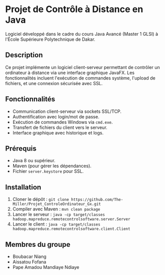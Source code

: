 # Projet de Contrôle à Distance en Java
Logiciel développé dans le cadre du cours Java Avancé (Master 1 GLSI) à l'École Supérieure Polytechnique de Dakar.

## Description
Ce projet implémente un logiciel client-serveur permettant de contrôler un ordinateur à distance via une interface graphique JavaFX. Les fonctionnalités incluent l'exécution de commandes système, l'upload de fichiers, et une connexion sécurisée avec SSL.

## Fonctionnalités
- Communication client-serveur via sockets SSL/TCP.
- Authentification avec login/mot de passe.
- Exécution de commandes Windows via `cmd.exe`.
- Transfert de fichiers du client vers le serveur.
- Interface graphique avec historique et logs.

## Prérequis
- Java 8 ou supérieur.
- Maven (pour gérer les dépendances).
- Fichier `server.keystore` pour SSL.

## Installation
1. Cloner le dépôt : `git clone https://github.com/The-Miller/Projet_ControleOrdinateur_Gx.git`
2. Compiler avec Maven : `mvn clean package`
3. Lancer le serveur : `java -cp target/classes hadoop.mapreduce.remotecontrolsoftware.server.Server`
4. Lancer le client : `java -cp target/classes hadoop.mapreduce.remotecontrolsoftware.client.Client`

## Membres du groupe
- Boubacar Niang
- Aissatou Fofana
- Pape Amadou Mandiaye Ndiaye